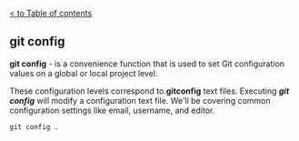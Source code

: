 [< to Table of contents](./readme.md)


## git config



**git config** - is a convenience function that is used to set Git configuration values on a global or local project level. 

These configuration levels correspond to.**gitconfig** text files. Executing ***git config*** will modify a configuration text file. We'll be covering common configuration settings like email, username, and editor.


```bash=
git config .
```